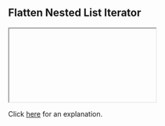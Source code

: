 ##  Flatten Nested List Iterator 

<iframe></iframe>

Click [here](Explanation.md) for an explanation.

